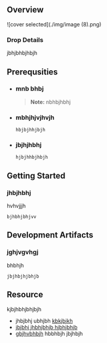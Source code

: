 
## Overview

![cover selected](./img/image (8).png)

### Drop Details
jbhjbhbjhbjh

## Prerequsities

- ### mnb bhbj
  > **Note:** nbhbjhbhj
      
- ### mbhjhjvjhvjh
  ```shell
  hbjbjhhjbjh
  ```
      
- ### jbjhjhbhj
  ```shell
  hjbjhhbjhbjh
  ```
      

## Getting Started
### jhbjhbhj
hvhvjjjh
```shell
bjhbhjbhjvv
```

## Development Artifacts
### jghjvgvhgj
bhbhjh
```shell
jbjhbjhjbhjb
```

## Resource
kjbjhbhjbhjbjh
- jhbjbhj ubhjbh [kbkjbjkh](hbjhbhbj)
- [jbjbhj jhbhjbhjb hjbhjbhjb](bjhbhjbhj)
- [gbjhvbhbjh](jhvbhjbhjjj) hbbhbjh jbjhbjh


    
